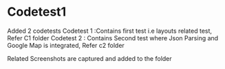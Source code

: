 # Codetest1
Added 2 codetests
Codetest 1 :Contains first test  i.e layouts related test,
            Refer C1 folder
Codetest 2 : Contains Second test where Json Parsing and Google Map is integrated,
            Refer c2 folder

Related Screenshots are captured and added to the folder
